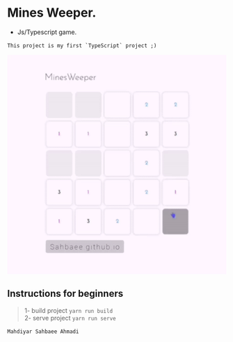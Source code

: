 # Mines Weeper.

* Js/Typescript game.

```
This project is my first `TypeScript` project ;)
```
![This is an video](minesweeper.gif)
## Instructions for beginners
> 1- build project `yarn run build`
> <br/>
> 2- serve project `yarn run serve`
```
Mahdiyar Sahbaee Ahmadi
```

